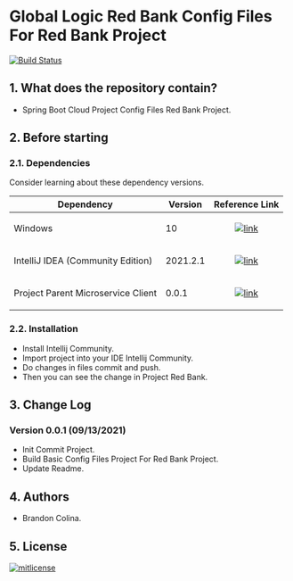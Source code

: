 # Global Logic Red Bank Config Files For Red Bank Project

[![Build Status](https://travis-ci.org/joemccann/dillinger.svg?branch=master)](https://github.com/marianoRiquelme/cpa-java-ssr-a-sr-2021/tree/brandon.colina/eureka-server)

## 1. What does the repository contain?

- Spring Boot Cloud Project Config Files Red Bank Project.

## 2. Before starting

### 2.1. Dependencies

Consider learning about these dependency versions.

| Dependency | Version | Reference Link |
| ------ | ------ | ------ |
| Windows | 10 | <p align="center">[![link](https://i.ibb.co/34D6WXw/link.png)][1]</p> |
| IntelliJ IDEA (Community Edition)| 2021.2.1 | <p align="center">[![link](https://i.ibb.co/34D6WXw/link.png)][2]</p> |
| Project Parent Microservice Client | 0.0.1 | <p align="center">[![link](https://i.ibb.co/34D6WXw/link.png)][3]</p> |

### 2.2. Installation

- Install Intellij Community.
- Import project into your IDE Intellij Community.
- Do changes in files commit and push.
- Then you can see the change in Project Red Bank.

## 3. Change Log

### Version 0.0.1 (09/13/2021)

- Init Commit Project.
- Build Basic Config Files Project For Red Bank Project.
- Update Readme.

## 4. Authors

- Brandon Colina.

## 5. License

[![mitlicense](https://i.ibb.co/XyHFbRr/mit-license.png)][4]

<!-- Configurations Of Links -->

[1]: https://www.microsoft.com/en-us/software-download/windows10

[2]: https://www.jetbrains.com/idea/download/#section=windows

[3]: https://github.com/marianoRiquelme/cpa-java-ssr-a-sr-2021/tree/brandon.colina

[4]: https://github.com/bcolinadgl/config-files-red-bank/blob/main/LICENSE